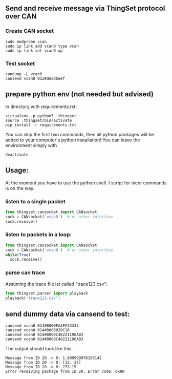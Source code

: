 ## Send and receive message via ThingSet protocol over CAN

### Create CAN socket
``` shell
sudo modprobe vcan
sudo ip link add vcan0 type vcan
sudo ip link set vcan0 up
```

### Test socket
``` shell
candump -L vcan0
cansend vcan0 012#deadbeef
```

## prepare python env (not needed but advised)
In directory with requirements.txt:

``` shell
virtualenv -p python3 .thingset
source .thingset/bin/activate
pip install -r requirements.txt
```
You can skip the first two commands, then all python packages will be added to your computer's python installation! You can leave the environment simply with
``` shell
deactivate
```

## Usage:
At the moment you have to use the python shell. I script for nicer commands is on the way.

### listen to a single packet
``` python
from thingset.cansocket import CANsocket
sock = CANsocket('vcan0')  # or other interface
sock.receive()
```

### listen to packets in a loop:
``` python
from thingset.cansocket import CANsocket
sock = CANsocket('vcan0')  # or other interface
while(True)
  sock.receive()
```

### parse can trace
Assuming the trace file ist called "trace123.csv":
``` python
from thingset.parser import playback
playback('trace123.csv")
```

## send dummy data via cansend to test:
``` shell
cansend vcan0 014#8000FA3FF33333
cansend vcan0 014#8000820C16
cansend vcan0 014#8000C48221196AB3
cansend vcan0 014#8080C48221196AB3
```

The output should look like this:
``` shell
Message from ID 20 -> 0: 1.899999976158142
Message from ID 20 -> 0: [12, 22]
Message from ID 20 -> 0: 273.15
Error receiving package from ID 20. Error code: 0x80
```
